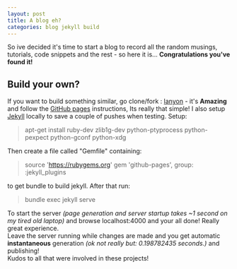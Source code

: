 ```yaml
---
layout: post
title: A blog eh?
categories: blog jekyll build
---
```


So ive decided it's time to start a blog to record all the random musings, tutorials, code snippets and the rest - so here it is... **Congratulations you've found it!**

## Build your own?

If you want to build something similar, go clone/fork : [lanyon](https://github.com/poole/lanyon) - it's **Amazing** and follow the [GitHub pages](https://pages.github.com/) instructions, Its really that simple!
I also setup [Jekyll](http://jekyllrb.com/) locally to save a couple of pushes when testing.
Setup:

> apt-get install ruby-dev zlib1g-dev python-ptyprocess python-pexpect python-gconf python-xdg

Then create a file called "Gemfile" containing:
> source 'https://rubygems.org'
gem 'github-pages', group: :jekyll_plugins

to get bundle to build jekyll. After that run:
> bundle exec jekyll serve

To start the server <em>(page generation and server startup takes ~1 second on my tired old laptop) </em> and browse localhost:4000 and your all done! Really great experience.  
Leave the server running while changes are made and you get automatic **instantaneous** generation <em> (ok not really but: 0.198782435 seconds.) </em> and publishing!  
Kudos to all that were involved in these projects!
